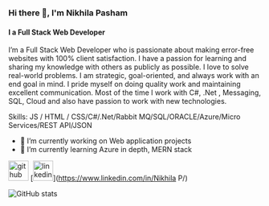 ### Hi there 👋, I'm Nikhila Pasham
#### I a Full Stack Web Developer
I’m a Full Stack Web Developer who is passionate about making error-free websites with 100% client satisfaction. I have a passion for learning and sharing my knowledge with others as publicly as possible. I love to solve real-world problems. I am strategic, goal-oriented, and always work with an end goal in mind.  I pride myself on doing quality work and maintaining excellent communication. Most of the time I work with C#, .Net , Messaging, SQL, Cloud and also have passion to work with new technologies.

Skills:  JS / HTML / CSS/C#/.Net/Rabbit MQ/SQL/ORACLE/Azure/Micro Services/REST API/JSON

- 🔭 I’m currently working on Web application projects 
- 🌱 I’m currently learning Azure in depth, MERN stack 


[<img src='https://cdn.jsdelivr.net/npm/simple-icons@3.0.1/icons/github.svg' alt='github' height='40'>](https://github.com/nikhilapasham12)  [<img src='https://cdn.jsdelivr.net/npm/simple-icons@3.0.1/icons/linkedin.svg' alt='linkedin' height='40'>](https://www.linkedin.com/in/Nikhila P/)  

![GitHub stats](https://github-readme-stats.vercel.app/api?username=nikhilapasham12&show_icons=true)  

